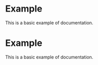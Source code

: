 # Example

This is a basic example of documentation.


# Example

This is a basic example of documentation.

